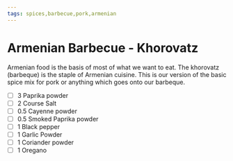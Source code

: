 ```yaml
---
tags: spices,barbecue,pork,armenian
---
```


# Armenian Barbecue - Khorovatz

Armenian food is the basis of most of what we want to eat. The khorovatz (barbeque) is the staple of Armenian cuisine. This is our version of the basic spice mix for pork or anything which goes onto our barbeque.

- [ ] 3     Paprika powder
- [ ] 2     Course Salt
- [ ] 0.5   Cayenne powder
- [ ] 0.5   Smoked Paprika powder
- [ ] 1     Black pepper
- [ ] 1     Garlic Powder
- [ ] 1     Coriander powder
- [ ] 1     Oregano
